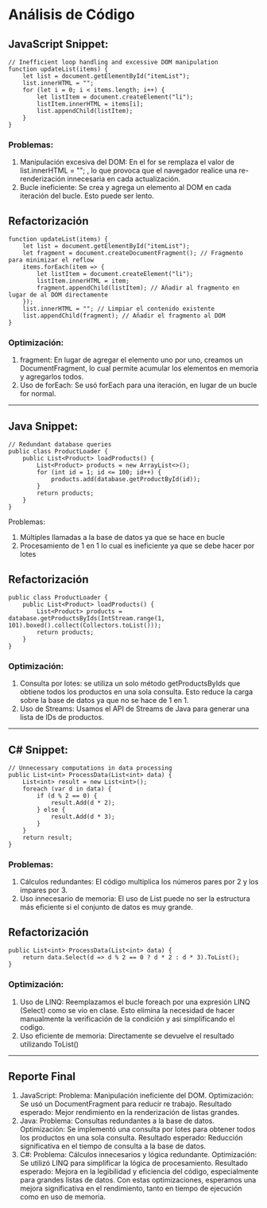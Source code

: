 # Análisis de Código
## JavaScript Snippet:
```
// Inefficient loop handling and excessive DOM manipulation
function updateList(items) {
    let list = document.getElementById("itemList");
    list.innerHTML = "";
    for (let i = 0; i < items.length; i++) {
        let listItem = document.createElement("li");
        listItem.innerHTML = items[i];
        list.appendChild(listItem);
    }
}
```

### Problemas:
1. Manipulación excesiva del DOM: En el for se remplaza el valor de list.innerHTML = ""; , lo que provoca que el navegador realice una re-renderización innecesaria en cada actualización.
2. Bucle ineficiente: Se crea y agrega un elemento al DOM en cada iteración del bucle. Esto puede ser lento.

## Refactorización
```
function updateList(items) {
    let list = document.getElementById("itemList");
    let fragment = document.createDocumentFragment(); // Fragmento para minimizar el reflow
    items.forEach(item => {
        let listItem = document.createElement("li");
        listItem.innerHTML = item;
        fragment.appendChild(listItem); // Añadir al fragmento en lugar de al DOM directamente
    });
    list.innerHTML = ""; // Limpiar el contenido existente
    list.appendChild(fragment); // Añadir el fragmento al DOM
}
```
### Optimización:
1. fragment: En lugar de agregar el elemento uno por uno, creamos un DocumentFragment, lo cual permite acumular los elementos en memoria y agregarlos todos.
2. Uso de forEach: Se usó forEach para una iteración, en lugar de un bucle for normal.
---

## Java Snippet:
```
// Redundant database queries
public class ProductLoader {
    public List<Product> loadProducts() {
        List<Product> products = new ArrayList<>();
        for (int id = 1; id <= 100; id++) {
            products.add(database.getProductById(id));
        }
        return products;
    }
}
```
Problemas:
1. Múltiples llamadas a la base de datos ya que se hace en bucle
2. Procesamiento de 1 en 1 lo cual es ineficiente ya que se debe hacer por lotes


## Refactorización
```
public class ProductLoader {
    public List<Product> loadProducts() {
        List<Product> products = database.getProductsByIds(IntStream.range(1, 101).boxed().collect(Collectors.toList()));
        return products;
    }
}
```
### Optimización:
1. Consulta por lotes: se utiliza un solo método getProductsByIds que obtiene todos los productos en una sola consulta. Esto reduce la carga sobre la base de datos ya que no se hace de 1 en 1.
2. Uso de Streams: Usamos el API de Streams de Java para generar una lista de IDs de productos.

---
## C# Snippet:
```
// Unnecessary computations in data processing
public List<int> ProcessData(List<int> data) {
    List<int> result = new List<int>();
    foreach (var d in data) {
        if (d % 2 == 0) {
            result.Add(d * 2);
        } else {
            result.Add(d * 3);
        }
    }
    return result;
}
```
### Problemas:
1. Cálculos redundantes: El código multiplica los números pares por 2 y los impares por 3.
2. Uso innecesario de memoria: El uso de List<int> puede no ser la estructura más eficiente si el conjunto de datos es muy grande.

## Refactorización
```
public List<int> ProcessData(List<int> data) {
    return data.Select(d => d % 2 == 0 ? d * 2 : d * 3).ToList();
}
```
### Optimización:
1. Uso de LINQ: Reemplazamos el bucle foreach por una expresión LINQ (Select) como se vio en clase. Esto elimina la necesidad de hacer manualmente la verificación de la condición y asi simplificando el codigo.
2. Uso eficiente de memoria: Directamente se devuelve el resultado utilizando ToList()


--------------------------------------------------------
## Reporte Final
1. JavaScript:
Problema: Manipulación ineficiente del DOM.
Optimización: Se usó un DocumentFragment para reducir re trabajo.
Resultado esperado: Mejor rendimiento en la renderización de listas grandes.
2. Java:
Problema: Consultas redundantes a la base de datos.
Optimización: Se implementó una consulta por lotes para obtener todos los productos en una sola consulta.
Resultado esperado: Reducción significativa en el tiempo de consulta a la base de datos.
3. C#:
Problema: Cálculos innecesarios y lógica redundante.
Optimización: Se utilizó LINQ para simplificar la lógica de procesamiento.
Resultado esperado: Mejora en la legibilidad y eficiencia del código, especialmente para grandes listas de datos.
Con estas optimizaciones, esperamos una mejora significativa en el rendimiento, tanto en tiempo de ejecución como en uso de memoria.